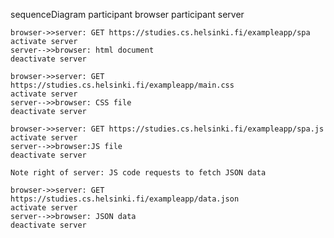 sequenceDiagram
    participant browser
    participant server

    browser->>server: GET https://studies.cs.helsinki.fi/exampleapp/spa
    activate server
    server-->>browser: html document
    deactivate server

    browser->>server: GET https://studies.cs.helsinki.fi/exampleapp/main.css
    activate server
    server-->>browser: CSS file
    deactivate server

    browser->>server: GET https://studies.cs.helsinki.fi/exampleapp/spa.js
    activate server
    server-->>browser:JS file
    deactivate server

    Note right of server: JS code requests to fetch JSON data

    browser->>server: GET https://studies.cs.helsinki.fi/exampleapp/data.json
    activate server
    server-->>browser: JSON data
    deactivate server

    